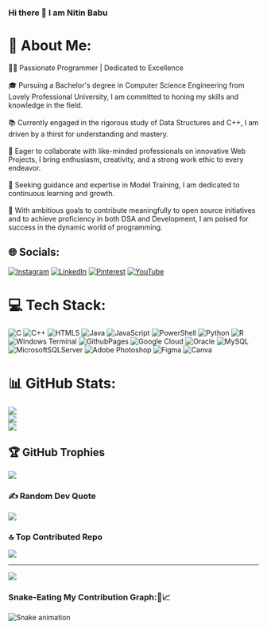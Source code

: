### Hi there 👋 I am Nitin Babu

<!--
**Nitin3886/Nitin3886** is a ✨ _special_ ✨ repository because its `README.md` (this file) appears on your GitHub profile.

Here are some ideas to get you started:

- 🔭 I’m currently working on ...
- 🌱 I’m currently learning ...
- 👯 I’m looking to collaborate on ...
- 🤔 I’m looking for help with ...
- 💬 Ask me about ...
- 📫 How to reach me: ...
- 😄 Pronouns: ...
- ⚡ Fun fact: ...
-->
# 💫 About Me:
👨‍💻 Passionate Programmer | Dedicated to Excellence<br><br>🎓 Pursuing a Bachelor's degree in Computer Science Engineering from Lovely Professional University, I am committed to honing my skills and knowledge in the field.<br><br>📚 Currently engaged in the rigorous study of Data Structures and C++, I am driven by a thirst for understanding and mastery.<br><br>🤝 Eager to collaborate with like-minded professionals on innovative Web Projects, I bring enthusiasm, creativity, and a strong work ethic to every endeavor.<br><br>🧠 Seeking guidance and expertise in Model Training, I am dedicated to continuous learning and growth.<br><br>🎯 With ambitious goals to contribute meaningfully to open source initiatives and to achieve proficiency in both DSA and Development, I am poised for success in the dynamic world of programming.


## 🌐 Socials:
[![Instagram](https://img.shields.io/badge/Instagram-%23E4405F.svg?logo=Instagram&logoColor=white)](https://instagram.com/_itz.nitin_) [![LinkedIn](https://img.shields.io/badge/LinkedIn-%230077B5.svg?logo=linkedin&logoColor=white)](https://linkedin.com/in/nitinbabu3886) [![Pinterest](https://img.shields.io/badge/Pinterest-%23E60023.svg?logo=Pinterest&logoColor=white)](https://pinterest.com/nitinbabu3886) [![YouTube](https://img.shields.io/badge/YouTube-%23FF0000.svg?logo=YouTube&logoColor=white)](https://youtube.com/@@nitinbabu5024) 

# 💻 Tech Stack:
![C](https://img.shields.io/badge/c-%2300599C.svg?style=for-the-badge&logo=c&logoColor=white) ![C++](https://img.shields.io/badge/c++-%2300599C.svg?style=for-the-badge&logo=c%2B%2B&logoColor=white) ![HTML5](https://img.shields.io/badge/html5-%23E34F26.svg?style=for-the-badge&logo=html5&logoColor=white) ![Java](https://img.shields.io/badge/java-%23ED8B00.svg?style=for-the-badge&logo=openjdk&logoColor=white) ![JavaScript](https://img.shields.io/badge/javascript-%23323330.svg?style=for-the-badge&logo=javascript&logoColor=%23F7DF1E) ![PowerShell](https://img.shields.io/badge/PowerShell-%235391FE.svg?style=for-the-badge&logo=powershell&logoColor=white) ![Python](https://img.shields.io/badge/python-3670A0?style=for-the-badge&logo=python&logoColor=ffdd54) ![R](https://img.shields.io/badge/r-%23276DC3.svg?style=for-the-badge&logo=r&logoColor=white) ![Windows Terminal](https://img.shields.io/badge/Windows%20Terminal-%234D4D4D.svg?style=for-the-badge&logo=windows-terminal&logoColor=white) ![GithubPages](https://img.shields.io/badge/github%20pages-121013?style=for-the-badge&logo=github&logoColor=white) ![Google Cloud](https://img.shields.io/badge/GoogleCloud-%234285F4.svg?style=for-the-badge&logo=google-cloud&logoColor=white) ![Oracle](https://img.shields.io/badge/Oracle-F80000?style=for-the-badge&logo=oracle&logoColor=white) ![MySQL](https://img.shields.io/badge/mysql-%2300000f.svg?style=for-the-badge&logo=mysql&logoColor=white) ![MicrosoftSQLServer](https://img.shields.io/badge/Microsoft%20SQL%20Server-CC2927?style=for-the-badge&logo=microsoft%20sql%20server&logoColor=white) ![Adobe Photoshop](https://img.shields.io/badge/adobe%20photoshop-%2331A8FF.svg?style=for-the-badge&logo=adobe%20photoshop&logoColor=white) ![Figma](https://img.shields.io/badge/figma-%23F24E1E.svg?style=for-the-badge&logo=figma&logoColor=white) ![Canva](https://img.shields.io/badge/Canva-%2300C4CC.svg?style=for-the-badge&logo=Canva&logoColor=white)
# 📊 GitHub Stats:
![](https://github-readme-stats.vercel.app/api?username=Nitin3886&theme=shades-of-purple&hide_border=false&include_all_commits=true&count_private=true)<br/>
![](https://github-readme-streak-stats.herokuapp.com/?user=Nitin3886&theme=shades-of-purple&hide_border=false)<br/>
![](https://github-readme-stats.vercel.app/api/top-langs/?username=Nitin3886&theme=shades-of-purple&hide_border=false&include_all_commits=true&count_private=true&layout=compact)

## 🏆 GitHub Trophies
![](https://github-profile-trophy.vercel.app/?username=Nitin3886&theme=onedark&no-frame=false&no-bg=true&margin-w=4)

### ✍️ Random Dev Quote
![](https://quotes-github-readme.vercel.app/api?type=horizontal&theme=radical)

### 🔝 Top Contributed Repo
![](https://github-contributor-stats.vercel.app/api?username=Nitin3886&limit=5&theme=dark&combine_all_yearly_contributions=true)

---
[![](https://visitcount.itsvg.in/api?id=Nitin3886&icon=0&color=0)](https://visitcount.itsvg.in)
### Snake-Eating My Contribution Graph:🐍📈

<img src="https://raw.githubusercontent.com/Nitin3886/Nitin3886/output/snake.svg" alt="Snake animation" />
